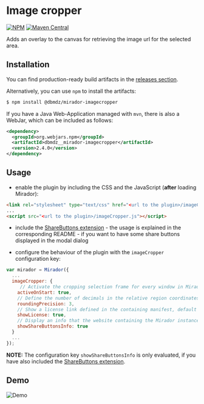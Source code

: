 # Image cropper

[![NPM](https://img.shields.io/npm/v/@dbmdz/mirador-imagecropper.svg)](https://www.npmjs.com/package/@dbmdz/mirador-imagecropper)
[![Maven Central](https://img.shields.io/maven-central/v/org.webjars.npm/dbmdz__mirador-imagecropper.svg?maxAge=2592000)](http://search.maven.org/#search%7Cga%7C1%7Ca%3A%22dbmdz__mirador-imagecropper%22)

Adds an overlay to the canvas for retrieving the image url for the selected area.

## Installation

You can find production-ready build artifacts in the [releases section](https://github.com/dbmdz/mirador-plugins/releases).

Alternatively, you can use `npm` to install the artifacts:

```sh
$ npm install @dbmdz/mirador-imagecropper
```

If you have a Java Web-Application managed with `mvn`, there is also a WebJar, which can be included as follows:

```xml
<dependency>
  <groupId>org.webjars.npm</groupId>
  <artifactId>dbmdz__mirador-imagecropper</artifactId>
  <version>2.4.0</version>
</dependency>
```

## Usage

* enable the plugin by including the CSS and the JavaScript (**after** loading Mirador):

```html
<link rel="stylesheet" type="text/css" href="<url to the plugin>/imageCropper.css" />
...
<script src="<url to the plugin>/imageCropper.js"></script>
```

* include the [ShareButtons extension](https://github.com/dbmdz/mirador-plugins/tree/master/ShareButtons) - the usage is explained in the corresponding README - if you want to have some share buttons displayed in the modal dialog

* configure the behaviour of the plugin with the `imageCropper` configuration key:

```js
var mirador = Mirador({
  ...
  imageCropper: {
     // Activate the cropping selection frame for every window in Mirador, default is false
    activeOnStart: true,
    // Define the number of decimals in the relative region coordinates, default is 5
    roundingPrecision: 3,
    // Show a license link defined in the containing manifest, default is false
    showLicense: true,
    // Display an info that the website containing the Mirador instance is left by clicking on the share buttons, default is false
    showShareButtonsInfo: true
  }
  ...
});
```

**NOTE:** The configuration key `showShareButtonsInfo` is only evaluated, if you have also included the [ShareButtons extension](https://github.com/dbmdz/mirador-plugins/tree/master/ShareButtons).

## Demo

![Demo](https://thumbs.gfycat.com/UnsungExcellentIsabellinewheatear-size_restricted.gif)
